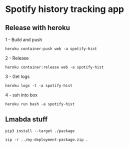 # Spotify history tracking app


## Release with heroku

1 - Build and push

```
heroku container:push web -a spotify-hist

```

2 - Release

```
heroku container:release web -a spotify-hist
```

3 - Get logs

```
heroku logs -t -a spotify-hist
```


4 - ssh into box

```
heroku run bash -a spotify-hist
```


## Lmabda stuff

```
pip3 install --target ./package

zip -r ../my-deployment-package.zip .

```
